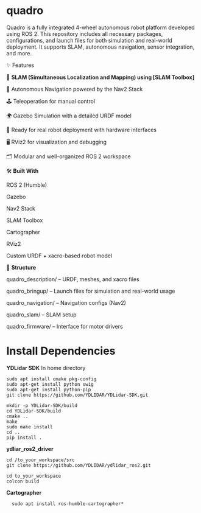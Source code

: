# quadro
Quadro is a fully integrated 4-wheel autonomous robot platform developed using ROS 2. This repository includes all necessary packages, configurations, and launch files for both simulation and real-world deployment. It supports SLAM, autonomous navigation, sensor integration, and more.

✨ Features

🧭 **SLAM (Simultaneous Localization and Mapping) using [SLAM Toolbox]**

📍 Autonomous Navigation powered by the Nav2 Stack

🕹️ Teleoperation for manual control

🌍 Gazebo Simulation with a detailed URDF model

🔧 Ready for real robot deployment with hardware interfaces

🖥️ RViz2 for visualization and debugging

🗂️ Modular and well-organized ROS 2 workspace

🛠️ **Built With**

ROS 2 (Humble)

Gazebo

Nav2 Stack

SLAM Toolbox

Cartographer

RViz2

Custom URDF + xacro-based robot model

📂 **Structure**

quadro_description/ – URDF, meshes, and xacro files

quadro_bringup/ – Launch files for simulation and real-world usage

quadro_navigation/ – Navigation configs (Nav2)

quadro_slam/ – SLAM setup

quadro_firmware/ – Interface for motor drivers


# Install Dependencies
**YDLidar SDK**
In home directory
```shell
sudo apt install cmake pkg-config
sudo apt-get install python swig
sudo apt-get install python-pip
git clone https://github.com/YDLIDAR/YDLidar-SDK.git
```
```shell
mkdir -p YDLidar-SDK/build
cd YDLidar-SDK/build
cmake ..
make
sudo make install
cd ..
pip install .
```

**ydliar_ros2_driver**
```shell
cd /to_your_workspace/src
git clone https://github.com/YDLIDAR/ydlidar_ros2.git
```
```shell
cd to_your_workspace
colcon build
```

**Cartographer**
```shell
  sudo apt install ros-humble-cartographer*
```
